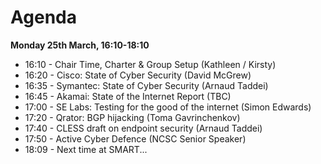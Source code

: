 # Agenda

**Monday 25th March, 16:10-18:10**
* 16:10 - Chair Time, Charter & Group Setup (Kathleen / Kirsty)
* 16:20 - Cisco: State of Cyber Security (David McGrew)
* 16:35 - Symantec: State of Cyber Security (Arnaud Taddei)
* 16:45 - Akamai: State of the Internet Report (TBC)
* 17:00 - SE Labs: Testing for the good of the internet (Simon Edwards)
* 17:20 - Qrator: BGP hijacking	(Toma Gavrinchenkov)
* 17:40 - CLESS draft on endpoint security (Arnaud Taddei)
* 17:50 - Active Cyber Defence (NCSC Senior Speaker)
* 18:09 - Next time at SMART...
